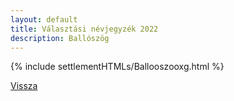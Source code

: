 ```yaml
---
layout: default
title: Választási névjegyzék 2022
description: Ballószög
---
```


{% include settlementHTMLs/Ballooszooxg.html %}

[Vissza](./)
